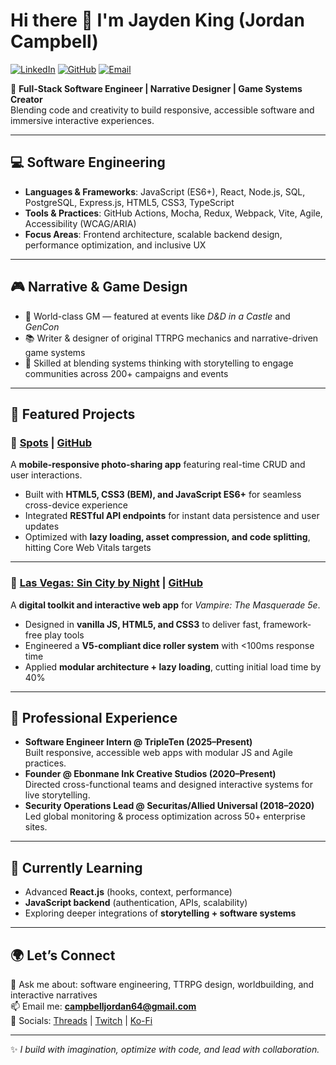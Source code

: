 # Hi there 👋 I'm Jayden King (Jordan Campbell)

[![LinkedIn](https://img.shields.io/badge/LinkedIn-Connect-blue)](https://www.linkedin.com/in/campbell-jordan-c)
[![GitHub](https://img.shields.io/badge/GitHub-Portfolio-black)](https://github.com/itsjaydenking)
[![Email](https://img.shields.io/badge/Email-Contact-red)](mailto:campbelljordan64@gmail.com)

🚀 **Full-Stack Software Engineer | Narrative Designer | Game Systems Creator**  
Blending code and creativity to build responsive, accessible software and immersive interactive experiences.  

---

## 💻 Software Engineering
- **Languages & Frameworks**: JavaScript (ES6+), React, Node.js, SQL, PostgreSQL, Express.js, HTML5, CSS3, TypeScript  
- **Tools & Practices**: GitHub Actions, Mocha, Redux, Webpack, Vite, Agile, Accessibility (WCAG/ARIA)  
- **Focus Areas**: Frontend architecture, scalable backend design, performance optimization, and inclusive UX  

---

## 🎮 Narrative & Game Design
- 🎤 World-class GM — featured at events like *D&D in a Castle* and *GenCon*  
- 📚 Writer & designer of original TTRPG mechanics and narrative-driven game systems  
- 🧭 Skilled at blending systems thinking with storytelling to engage communities across 200+ campaigns and events  

---

## 📂 Featured Projects  

### 🔹 [Spots](https://itsjaydenking.github.io/spots/) | [GitHub](https://github.com/itsjaydenking/spots)
A **mobile-responsive photo-sharing app** featuring real-time CRUD and user interactions.  
- Built with **HTML5, CSS3 (BEM), and JavaScript ES6+** for seamless cross-device experience  
- Integrated **RESTful API endpoints** for instant data persistence and user updates  
- Optimized with **lazy loading, asset compression, and code splitting**, hitting Core Web Vitals targets  

---

### 🔹 [Las Vegas: Sin City by Night](https://itsjaydenking.github.io/sin-city-by-night/) | [GitHub](https://github.com/itsjaydenking/sin-city-by-night)
A **digital toolkit and interactive web app** for *Vampire: The Masquerade 5e*.  
- Designed in **vanilla JS, HTML5, and CSS3** to deliver fast, framework-free play tools  
- Engineered a **V5-compliant dice roller system** with <100ms response time  
- Applied **modular architecture + lazy loading**, cutting initial load time by 40%  

---

## 🧩 Professional Experience
- **Software Engineer Intern @ TripleTen (2025–Present)**  
  Built responsive, accessible web apps with modular JS and Agile practices.  
- **Founder @ Ebonmane Ink Creative Studios (2020–Present)**  
  Directed cross-functional teams and designed interactive systems for live storytelling.  
- **Security Operations Lead @ Securitas/Allied Universal (2018–2020)**  
  Led global monitoring & process optimization across 50+ enterprise sites.  

---

## 🌱 Currently Learning
- Advanced **React.js** (hooks, context, performance)  
- **JavaScript backend** (authentication, APIs, scalability)  
- Exploring deeper integrations of **storytelling + software systems**  

---

## 🌍 Let’s Connect
💬 Ask me about: software engineering, TTRPG design, worldbuilding, and interactive narratives  
📫 Email me: **campbelljordan64@gmail.com**  
🧵 Socials: [Threads](https://www.threads.net/@itsjaydenking) | [Twitch](https://www.twitch.tv/itsjaydenking) | [Ko-Fi](https://ko-fi.com/itsjaydenking)  

---

✨ *I build with imagination, optimize with code, and lead with collaboration.*  
